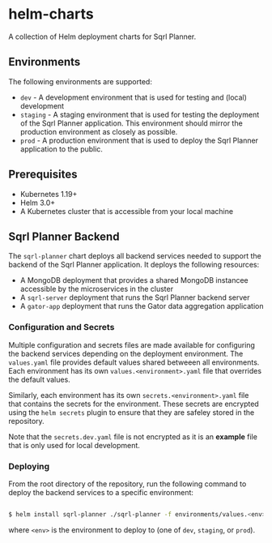 # helm-charts
A collection of Helm deployment charts for Sqrl Planner.

## Environments

The following environments are supported:

- `dev` - A development environment that is used for testing and (local) development
- `staging` - A staging environment that is used for testing the deployment of the Sqrl Planner application. This
  environment should mirror the production environment as closely as possible.
- `prod` - A production environment that is used to deploy the Sqrl Planner application to the public.

## Prerequisites

- Kubernetes 1.19+
- Helm 3.0+
- A Kubernetes cluster that is accessible from your local machine

## Sqrl Planner Backend

The `sqrl-planner` chart deploys all backend services needed to support the backend of the Sqrl Planner application.
It deploys the following resources:

- A MongoDB deployment that provides a shared MongoDB instancee accessible by the microservices in the cluster
- A `sqrl-server` deployment that runs the Sqrl Planner backend server
- A `gator-app` deployment that runs the Gator data aggregation application

### Configuration and Secrets

Multiple configuration and secrets files are made available for configuring the backend services depending on the
deployment environment. The `values.yaml` file provides default values shared betweeen all environments. Each
environment has its own `values.<environment>.yaml` file that overrides the default values.

Similarly, each environment has its own `secrets.<environment>.yaml` file that contains the secrets for the
environment. These secrets are encrypted using the `helm secrets` plugin to ensure that they are safeley stored in
the repository.

Note that the `secrets.dev.yaml` file is not encrypted as it is an **example** file that is only used for local
development.

### Deploying

From the root directory of the repository, run the following command to deploy the backend services to a specific
environment:
```bash

$ helm install sqrl-planner ./sqrl-planner -f environments/values.<env>.yaml -f environments/secrets.<env>.yaml

```
where `<env>` is the environment to deploy to (one of `dev`, `staging`, or `prod`).
